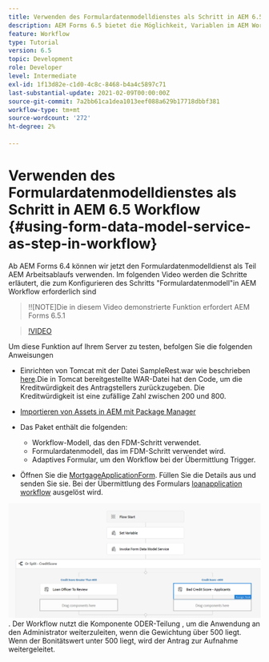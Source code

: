 ```yaml
---
title: Verwenden des Formulardatenmodelldienstes als Schritt in AEM 6.5 Workflow
description: AEM Forms 6.5 bietet die Möglichkeit, Variablen im AEM Workflow zu erstellen. Mit dieser neuen Funktion ist die Verwendung des "Formulardatenmodelldienstes aufrufen"in AEM Workflow sehr einfach geworden. Das folgende Video führt Sie durch die Schritte, die bei der Verwendung des Formulardatenmodelldienstes aufrufen in AEM Workflow erforderlich sind.
feature: Workflow
type: Tutorial
version: 6.5
topic: Development
role: Developer
level: Intermediate
exl-id: 1f13d82e-c1d0-4c8c-8468-b4a4c5897c71
last-substantial-update: 2021-02-09T00:00:00Z
source-git-commit: 7a2bb61ca1dea1013eef088a629b17718dbbf381
workflow-type: tm+mt
source-wordcount: '272'
ht-degree: 2%

---
```


# Verwenden des Formulardatenmodelldienstes als Schritt in AEM 6.5 Workflow {#using-form-data-model-service-as-step-in-workflow}

Ab AEM Forms 6.4 können wir jetzt den Formulardatenmodelldienst als Teil AEM Arbeitsablaufs verwenden. Im folgenden Video werden die Schritte erläutert, die zum Konfigurieren des Schritts &quot;Formulardatenmodell&quot;in AEM Workflow erforderlich sind

>!![NOTE]Die in diesem Video demonstrierte Funktion erfordert AEM Forms 6.5.1


>[!VIDEO](https://video.tv.adobe.com/v/28145?quality=9&learn=on)

Um diese Funktion auf Ihrem Server zu testen, befolgen Sie die folgenden Anweisungen

* Einrichten von Tomcat mit der Datei SampleRest.war wie beschrieben [here](https://helpx.adobe.com/experience-manager/kt/forms/using/preparing-datasource-for-form-data-model-tutorial-use.html).Die in Tomcat bereitgestellte WAR-Datei hat den Code, um die Kreditwürdigkeit des Antragstellers zurückzugeben. Die Kreditwürdigkeit ist eine zufällige Zahl zwischen 200 und 800.

* [ Importieren von Assets in AEM mit Package Manager](assets/aem65-loanapplication.zip)
* Das Paket enthält die folgenden:

   * Workflow-Modell, das den FDM-Schritt verwendet.
   * Formulardatenmodell, das im FDM-Schritt verwendet wird.
   * Adaptives Formular, um den Workflow bei der Übermittlung Trigger.
* Öffnen Sie die [MortgageApplicationForm](http://localhost:4502/content/dam/formsanddocuments/loanapplication/jcr:content?wcmmode=disabled). Füllen Sie die Details aus und senden Sie sie. Bei der Übermittlung des Formulars [loanapplication workflow](http://http://localhost:4502/editor.html/conf/global/settings/workflow/models/LoanApplication2.html) ausgelöst wird.

![ Workflow ](assets/invokefdm651.PNG).
Der Workflow nutzt die Komponente ODER-Teilung , um die Anwendung an den Administrator weiterzuleiten, wenn die Gewichtung über 500 liegt. Wenn der Bonitätswert unter 500 liegt, wird der Antrag zur Aufnahme weitergeleitet.
